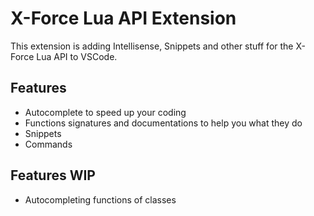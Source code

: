 # X-Force Lua API Extension

This extension is adding Intellisense, Snippets and other stuff for the X-Force Lua API to VSCode.

## Features

- Autocomplete to speed up your coding
- Functions signatures and documentations to help you what they do
- Snippets
- Commands

## Features WIP

- Autocompleting functions of classes